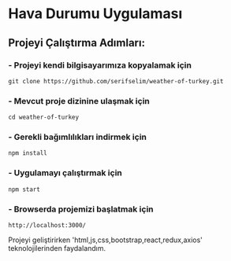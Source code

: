 # Hava Durumu Uygulaması

## Projeyi Çalıştırma Adımları:

### - Projeyi kendi bilgisayarımıza kopyalamak için

`git clone https://github.com/serifselim/weather-of-turkey.git`

### - Mevcut proje dizinine ulaşmak için

`cd weather-of-turkey`

### - Gerekli bağımlılıkları indirmek için

`npm install`

### - Uygulamayı çalıştırmak için

`npm start`

### - Browserda projemizi başlatmak için

`http://localhost:3000/`

Projeyi geliştirirken 'html,js,css,bootstrap,react,redux,axios' teknolojilerinden faydalandım.
